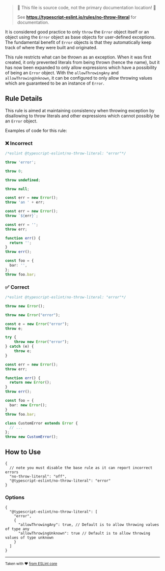 > 🛑 This file is source code, not the primary documentation location! 🛑
>
> See **https://typescript-eslint.io/rules/no-throw-literal** for documentation.

It is considered good practice to only `throw` the `Error` object itself or an object using the `Error` object as base objects for user-defined exceptions.
The fundamental benefit of `Error` objects is that they automatically keep track of where they were built and originated.

This rule restricts what can be thrown as an exception. When it was first created, it only prevented literals from being thrown (hence the name), but it has now been expanded to only allow expressions which have a possibility of being an `Error` object. With the `allowThrowingAny` and `allowThrowingUnknown`, it can be configured to only allow throwing values which are guaranteed to be an instance of `Error`.

## Rule Details

This rule is aimed at maintaining consistency when throwing exception by disallowing to throw literals and other expressions which cannot possibly be an `Error` object.

Examples of code for this rule:

<!--tabs-->

### ❌ Incorrect

```ts
/*eslint @typescript-eslint/no-throw-literal: "error"*/

throw 'error';

throw 0;

throw undefined;

throw null;

const err = new Error();
throw 'an ' + err;

const err = new Error();
throw `${err}`;

const err = '';
throw err;

function err() {
  return '';
}
throw err();

const foo = {
  bar: '',
};
throw foo.bar;
```

### ✅ Correct

```ts
/*eslint @typescript-eslint/no-throw-literal: "error"*/

throw new Error();

throw new Error("error");

const e = new Error("error");
throw e;

try {
    throw new Error("error");
} catch (e) {
    throw e;
}

const err = new Error();
throw err;

function err() {
  return new Error();
}
throw err();

const foo = {
  bar: new Error();
}
throw foo.bar;

class CustomError extends Error {
  // ...
};
throw new CustomError();
```

## How to Use

```jsonc
{
  // note you must disable the base rule as it can report incorrect errors
  "no-throw-literal": "off",
  "@typescript-eslint/no-throw-literal": "error"
}
```

### Options

```jsonc
{
  "@typescript-eslint/no-throw-literal": [
    "error",
    {
      "allowThrowingAny": true, // Default is to allow throwing values of type any
      "allowThrowingUnknown": true // Default is to allow throwing values of type unknown
    }
  ]
}
```

---

<sup>

Taken with ❤️ [from ESLint core](https://github.com/eslint/eslint/blob/main/docs/rules/no-throw-literal.md)

</sup>

